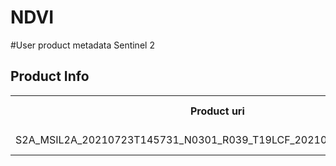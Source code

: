 # NDVI

#User product metadata Sentinel 2
## Product Info
<table>
<tr>
<th>Product uri</th>
<th>Processing level</th>
<th>Product type</th>
<th>Processing baseline/th>
<th>Generation time</th>
</tr>
<tr>

<td>
S2A_MSIL2A_20210723T145731_N0301_R039_T19LCF_20210723T184613.SAFE
</td>
<td>
Level-2A
</td>
<td>
S2MSI2A
</td>
<td>
2021-07-23T18:46:13.000000Z
</td>
</tr>

